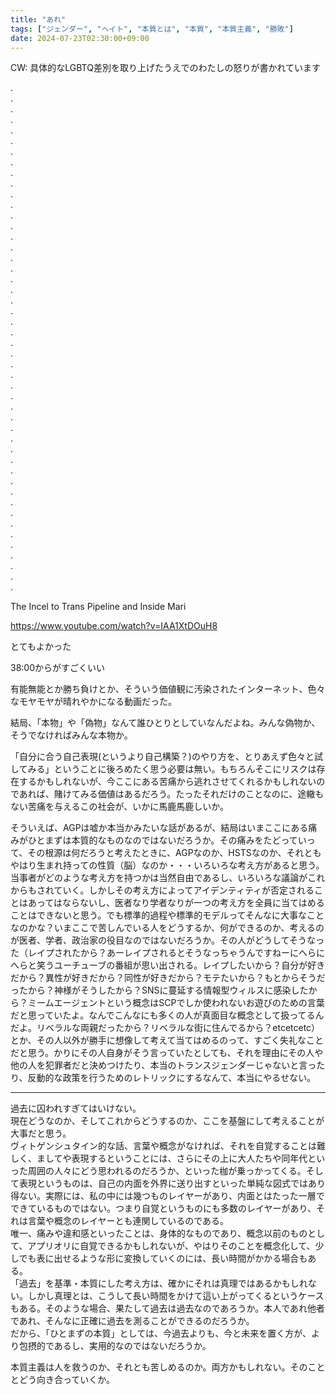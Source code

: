 ```yaml
---
title: "あれ"
tags: ["ジェンダー", "ヘイト", "本質とは", "本質", "本質主義", "勝敗"]
date: 2024-07-23T02:30:00+09:00
---
```


CW: 具体的なLGBTQ差別を取り上げたうえでのわたしの怒りが書かれています

.  
.  
.  
.  
.  
.  
.  
.  
.  
.  
.  
.  
.  
.  
.  
.  
.  
.  
.  
.  
.  
.  
.  
.  
.  
.  
.  
.  
.  
.  
.  
.  
.  
.  
.  
.  
.  
.  
.  
.  
.  
.  
.  
.  
.  
.  
.  
.  


 The Incel to Trans Pipeline and Inside Mari 

https://www.youtube.com/watch?v=IAA1XtDOuH8

とてもよかった

38:00からがすごくいい

有能無能とか勝ち負けとか、そういう価値観に汚染されたインターネット、色々なモヤモヤが晴れやかになる動画だった。

結局、「本物」や「偽物」なんて誰ひとりとしていなんだよね。みんな偽物か、そうでなければみんな本物か。

「自分に合う自己表現(というより自己構築？)のやり方を、とりあえず色々と試してみる」ということに後ろめたく思う必要は無い。もちろんそこにリスクは存在するかもしれないが、今ここにある苦痛から逃れさせてくれるかもしれないのであれば、賭けてみる価値はあるだろう。たったそれだけのことなのに、途轍もない苦痛を与えるこの社会が、いかに馬鹿馬鹿しいか。

そういえば、AGPは嘘か本当かみたいな話があるが、結局はいまここにある痛みがひとまずは本質的なものなのではないだろうか。その痛みをたどっていって、その根源は何だろうと考えたときに、AGPなのか、HSTSなのか、それともやはり生まれ持っての性質（脳）なのか・・・いろいろな考え方があると思う。当事者がどのような考え方を持つかは当然自由であるし、いろいろな議論がこれからもされていく。しかしその考え方によってアイデンティティが否定されることはあってはならないし、医者なり学者なりが一つの考え方を全員に当てはめることはできないと思う。でも標準的過程や標準的モデルってそんなに大事なことなのかな？いまここで苦しんでいる人をどうするか、何ができるのか、考えるのが医者、学者、政治家の役目なのではないだろうか。その人がどうしてそうなった（レイプされたから？あーレイプされるとそうなっちゃうんですねーにへらにへらと笑うユーチューブの番組が思い出される。レイプしたいから？自分が好きだから？異性が好きだから？同性が好きだから？モテたいから？もとからそうだったから？神様がそうしたから？SNSに蔓延する情報型ウィルスに感染したから？ミームエージェントという概念はSCPでしか使われないお遊びのための言葉だと思っていたよ。なんでこんなにも多くの人が真面目な概念として扱ってるんだよ。リベラルな両親だったから？リベラルな街に住んでるから？etcetcetc）とか、その人以外が勝手に想像して考えて当てはめるのって、すごく失礼なことだと思う。かりにその人自身がそう言っていたとしても、それを理由にその人や他の人を犯罪者だと決めつけたり、本当のトランスジェンダーじゃないと言ったり、反動的な政策を行うためのレトリックにするなんて、本当にやるせない。

***

過去に囚われすぎてはいけない。  
現在どうなのか、そしてこれからどうするのか、ここを基盤にして考えることが大事だと思う。  
ヴィトゲンシュタイン的な話、言葉や概念がなければ、それを自覚することは難しく、ましてや表現するということには、さらにその上に大人たちや同年代といった周囲の人々にどう思われるのだろうか、といった枷が乗っかってくる。そして表現というものは、自己の内面を外界に送り出すといった単純な図式ではあり得ない。実際には、私の中には幾つものレイヤーがあり、内面とはたった一層でできているものではない。つまり自覚というものにも多数のレイヤーがあり、それは言葉や概念のレイヤーとも連関しているのである。  
唯一、痛みや違和感といったことは、身体的なものであり、概念以前のものとして、アプリオリに自覚できるかもしれないが、やはりそのことを概念化して、少しでも表に出せるような形に変換していくのには、長い時間がかかる場合もある。  
「過去」を基準・本質にした考え方は、確かにそれは真理ではあるかもしれない。しかし真理とは、こうして長い時間をかけて這い上がってくるというケースもある。そのような場合、果たして過去は過去なのであろうか。本人であれ他者であれ、そんなに正確に過去を測ることができるのだろうか。  
だから、「ひとまずの本質」としては、今過去よりも、今と未来を置く方が、より包摂的であるし、実用的なのではないだろうか。

本質主義は人を救うのか、それとも苦しめるのか。両方かもしれない。そのこととどう向き合っていくか。